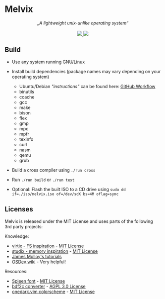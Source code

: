 # Melvix
<p align="center">
    <i>„A lightweight unix-unlike operating system“</i>
    <br><br>
    <a href="https://github.com/marvinborner/Melvix/actions?query=workflow%3A%22Project+build%22" target="_blank">
        <img src="https://img.shields.io/github/workflow/status/marvinborner/Melvix/Project%20build?style=for-the-badge" />
    </a>
    <a href="https://app.codacy.com/manual/marvin-borner/Melvix/dashboard" target="_blank">
        <img src="https://img.shields.io/codacy/grade/4ae29e218d7c439eaa549ea828ffcaac?style=for-the-badge" />
    </a>
</p>

## Build
* Use any system running GNU/Linux

* Install build dependencies (package names may vary depending on your operating system)
  * Ubuntu/Debian _"instructions"_ can be found here: [GitHub Workflow](https://raw.githubusercontent.com/marvinborner/Melvix/master/.github/workflows/build.yml)
  * binutils
  * ccache
  * gcc
  * make
  * bison
  * flex
  * gmp
  * mpc
  * mpfr
  * texinfo
  * curl
  * nasm
  * qemu
  * grub

* Build a cross compiler using `./run cross`

* Run `./run build` or `./run test`

* Optional: Flash the built ISO to a CD drive using `sudo dd if=./iso/melvix.iso of=/dev/sdX bs=4M oflag=sync`

## Licenses
Melvix is released under the MIT License and uses parts of the following 3rd party projects: 

Knowledge: 
* [virtix - FS inspiration](https://github.com/16Bitt/virtix/) - [MIT License](https://github.com/16Bitt/virtix/blob/85a3c58f3d3b8932354e85a996a79c377139c201/LICENSE)
* [studix - memory inspiration](https://github.com/orodley/studix) - [MIT License](https://github.com/orodley/studix/blob/d1b1d006010120551df58ff3faaf97484dfa9806/LICENSE)
* [James Molloy's tutorials](http://jamesmolloy.co.uk/tutorial_html/)
* [OSDev wiki](https://wiki.osdev.org) - Very helpful!

Resources: 
* [Spleen font](https://github.com/fcambus/spleen) - [MIT License](https://github.com/fcambus/spleen/blob/5759e9abb130b89ba192edc5324b12ef07b7dad3/LICENSE)
* [bdf2c converter](https://github.com/pixelmatix/bdf2c) - [AGPL 3.0 License](https://github.com/pixelmatix/bdf2c/blob/b07deb7a484751b3e3fb6c952f6bc54b1b2950fd/AGPL-3.0.txt)
* [onedark.vim colorscheme](https://github.com/joshdick/onedark.vim/) - [MIT License](https://github.com/joshdick/onedark.vim/blob/fe035976117ba5c2481df3b2cad3bb0a8b045b9f/LICENSE)
